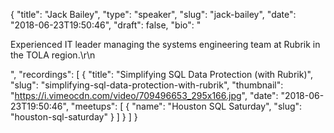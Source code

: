 {
  "title": "Jack Bailey",
  "type": "speaker",
  "slug": "jack-bailey",
  "date": "2018-06-23T19:50:46",
  "draft": false,
  "bio": "<p>Experienced IT leader managing the systems engineering team at Rubrik in the TOLA region.\r\n</p>",
  "recordings": [
    {
      "title": "Simplifying SQL Data Protection (with Rubrik)",
      "slug": "simplifying-sql-data-protection-with-rubrik",
      "thumbnail": "https://i.vimeocdn.com/video/709496653_295x166.jpg",
      "date": "2018-06-23T19:50:46",
      "meetups": [
        {
          "name": "Houston SQL Saturday",
          "slug": "houston-sql-saturday"
        }
      ]
    }
  ]
}